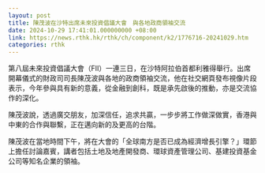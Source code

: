 ```yaml
---
layout: post
title: 陳茂波在沙特出席未來投資倡議大會　與各地政商領袖交流
date: 2024-10-29 17:41:01.000000000 +08:00
link: https://news.rthk.hk/rthk/ch/component/k2/1776716-20241029.htm
categories: rthk
---
```


第八屆未來投資倡議大會（FII）一連三日，在沙特阿拉伯首都利雅得舉行。出席開幕儀式的財政司司長陳茂波與各地的政商領袖交流，他在社交網頁發布視像片段表示，今年參與具有新的意義，從金融到創科，既是承先啟後的推動，亦是交流協作的深化。

陳茂波說，透過廣交朋友，加深信任，追求共贏，一步步將工作做深做實，香港與中東的合作與聯繫，正在邁向新的及更高的台階。

陳茂波在當地時間下午，將在大會的「全球南方是否已成為經濟增長引擎？」環節上擔任討論嘉賓，講者包括土地及地產開發商、環球資產管理公司、基建投資基金公司等知名企業的領袖。

